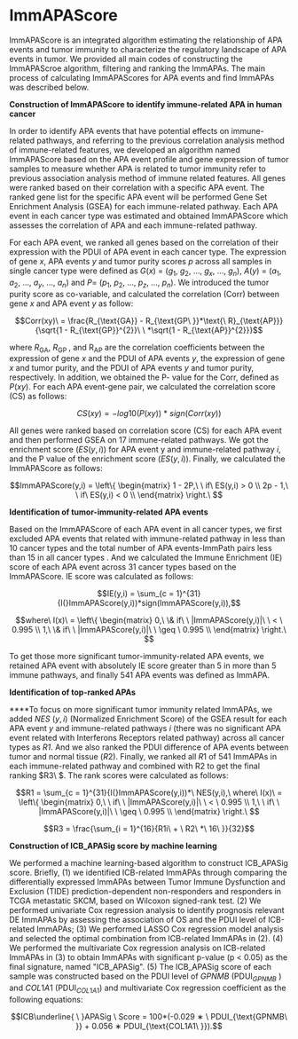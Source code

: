 # ImmAPAScore
ImmAPAScore is an integrated algorithm estimating the relationship of APA events and tumor immunity to characterize the regulatory landscape of APA events in tumor. We provided all main codes of constructing the ImmAPAScroe algorithm, filtering and ranking the ImmAPAs. The main process of calculating ImmAPAScores for APA events and find ImmAPAs was described below.

**Construction of ImmAPAScore to identify immune-related APA in human
cancer**

In order to identify APA events that have potential effects on
immune-related pathways, and referring to the previous correlation
analysis method of immune-related features, we developed an
algorithm named ImmAPAScore based on the APA event profile and gene
expression of tumor samples to measure whether APA is related to tumor
immunity refer to previous association analysis method of
immune related features. All genes were ranked based on their
correlation with a specific APA event. The ranked gene list for the
specific APA event will be performed Gene Set Enrichment Analysis
(GSEA) for each immune-related pathway. Each APA event in each
cancer type was estimated and obtained ImmAPAScore which assesses the
correlation of APA and each immune-related pathway.

For each APA event, we ranked all genes based on the correlation of
their expression with the PDUI of APA event in each cancer type. The
expression of gene $x$, APA events $y$ and tumor purity scores $p$
across all samples in single cancer type were defined as
$G(x)\  = \ (g_{1},\ g_{2},\ \ldots,\ g_{x},\ \ldots,\ g_{n})$,
$A(y)\  = \ (a_{1},a_{2},\ \ldots,\ a_{y},\ \ldots,\ a_{n})$ and
$P = \ (p_{1},\ p_{2},\ \ldots,\ p_{z},\ \ldots,\ p_{n})$. We introduced
the tumor purity score as co-variable, and calculated the correlation
(Corr) between gene $x$ and APA event $y$ as follow:

$$Corr(xy)\  = \frac{R_{\text{GA}} - R_{\text{GP\ }}*\text{\ R}_{\text{AP}}}{\sqrt{1 - R_{\text{GP}}^{2}}\ \ *\sqrt{1 - R_{\text{AP}}^{2}}}$$

where $R_{\text{GA}}$, $R_{\text{GP\ }}$, and $\text{\ R}_{\text{AP}}$
are the correlation coefficients between the expression of gene $x$ and
the PDUI of APA events $y$, the expression of gene $x$ and tumor purity,
and the PDUI of APA events $y$ and tumor purity, respectively. In
addition, we obtained the P- value for the Corr, defined as $P(xy)$. For
each APA event-gene pair, we calculated the correlation score (CS) as
follows:

$$CS(xy) = - log10(P(xy))\ *\ sign(Corr(xy))$$

All genes were ranked based on correlation score (CS) for each APA event
and then performed GSEA on 17 immune-related pathways. We got the
enrichment score ($ES(y,i)$) for APA event y and immune-related pathway
$i$, and the P value of the enrichment score ($ES(y,i)$). Finally, we
calculated the ImmAPAScore as follows:

$$ImmAPAScore(y,i) = \left\{ \begin{matrix}
1 - 2P,\ \ if\ ES(y,i) > 0 \\
2p - 1,\ \ if\ ES(y,i) < 0 \\
\end{matrix} \right.\ $$

**Identification of tumor-immunity-related APA events**

Based on the ImmAPAScore of each APA event in all cancer types, we first
excluded APA events that related with immune-related pathway in less
than 10 cancer types and the total number of APA events-ImmPath pairs
less than 15 in all cancer types . And we calculated the Immune
Enrichment (IE) score of each APA event across 31 cancer types based on
the ImmAPAScore. IE score was calculated as follows:

$$IE(y,i) = \sum_{c = 1}^{31}{I(}ImmAPAScore(y,i))*sign(ImmAPAScore(y,i)),$$

$$where\ I(x)\  = \left\{ \begin{matrix}
0,\ \& if\ \ |ImmAPAScore(y,i)|\ \  < \ 0.995 \\
1,\ \& if\ \ |ImmAPAScore(y,i)|\ \  \geq \ 0.995 \\
\end{matrix} \right.\ $$

To get those more significant tumor-immunity-related APA events, we
retained APA event with absolutely IE score greater than 5 in more than
5 immune pathways, and finally 541 APA events was defined as ImmAPA.

**Identification of top-ranked APAs**

**﻿**To focus on more significant tumor immunity related ImmAPAs, we
added $NES\ (y,i)$ (Normalized Enrichment Score) of the GSEA result for
each APA event $y$ and immune-related pathways $i$ (there was no
significant APA event related with Interferons Receptors related
pathway) across all cancer types as *R1*. And we also ranked the PDUI
difference of APA events between tumor and normal tissue ($R2$).
Finally, we ranked all $R1$ of 541 ImmAPAs in each immune-related
pathway and combined with R2 to get the final ranking $R3\ $.
The rank scores were calculated as follows:

$$R1 = \sum_{c = 1}^{31}{I(}ImmAPAScore(y,i))*\ NES(y,i),\ where\ I(x)\  = \left\{ \begin{matrix}
0,\ \ if\ \ |ImmAPAScore(y,i)|\ \  < \ 0.995 \\
1,\ \ if\ \ |ImmAPAScore(y,i)|\ \  \geq \ 0.995 \\
\end{matrix} \right.\ $$

$$R3 = \frac{\sum_{i = 1}^{16}{R1i\  + \ R2\ *\ 16\ }}{32}$$


**Construction of ICB_APASig score by machine learning**

We performed a machine learning-based algorithm to construct ICB_APASig score. Briefly, 
(1) we identified ICB-related ImmAPAs through comparing the differentially expressed ImmAPAs between Tumor Immune Dysfunction and Exclusion (TIDE) prediction-dependent non-responders and responders in TCGA metastatic SKCM, based on Wilcoxon signed-rank test.
(2) We performed univariate Cox regression analysis to identify prognosis relevant DE ImmAPAs by assessing the association of OS and the PDUI level of ICB-related ImmAPAs;
(3) We performed LASSO Cox regression model analysis and selected the optimal combination from ICB-related ImmAPAs in (2). 
(4) We performed the multivariate Cox regression analysis on ICB-related ImmAPAs in (3) to obtain ImmAPAs with significant p-value (p < 0.05) as the final signature, named "ICB_APASig". 
(5) The ICB_APASig score of each sample was constructed based on the PDUI level of $GPNMB$ (PDUI<sub>$GPNMB$</sub> ) and $COL1A1$ (PDUI<sub>$COL1A1$</sub>) and multivariate Cox regression coefficient as the following equations:    

$$ICB\underline{ \ }APASig \ Score = 100*(-0.029 ∗ \ PDUI_{\text{GPNMB\ }} + 0.056 ∗ PDUI_{\text{COL1A1\ }}).$$
